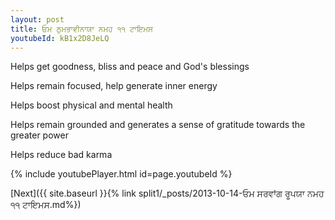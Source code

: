 ```yaml
---
layout: post
title: ਓਮ ਠੁਮਭਾਵੀਨਾਯਾ ਨਮਹ ੧੧ ਟਾਇਮਸ
youtubeId: kB1x2D8JeLQ
---
```

 
 
Helps get goodness, bliss and peace and God's blessings
 
Helps remain focused, help generate inner energy 
 
Helps boost physical and mental health 
 
Helps remain grounded and generates a sense of gratitude towards the greater power 
 
Helps reduce bad karma
 
 
 
 


{% include youtubePlayer.html id=page.youtubeId %}
 
[Next]({{ site.baseurl }}{% link  split1/_posts/2013-10-14-ਓਮ ਸਰਵਾਂਗ ਰੂਪਯਾ ਨਮਹ ੧੧ ਟਾਇਮਸ.md%})
 
